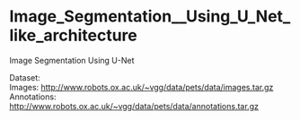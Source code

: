 # Image_Segmentation__Using_U_Net_like_architecture
Image Segmentation Using U-Net

Dataset:</br>
Images: http://www.robots.ox.ac.uk/~vgg/data/pets/data/images.tar.gz</br>
Annotations: http://www.robots.ox.ac.uk/~vgg/data/pets/data/annotations.tar.gz</br>
